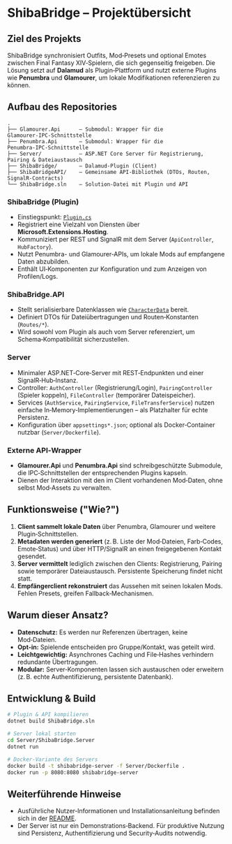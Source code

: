 # ShibaBridge – Projektübersicht

## Ziel des Projekts
ShibaBridge synchronisiert Outfits, Mod‑Presets und optional Emotes zwischen Final Fantasy XIV‑Spielern, die sich gegenseitig freigeben. Die Lösung setzt auf **Dalamud** als Plugin‑Plattform und nutzt externe Plugins wie **Penumbra** und **Glamourer**, um lokale Modifikationen referenzieren zu können.

## Aufbau des Repositories
```
.
├── Glamourer.Api      – Submodul: Wrapper für die Glamourer‑IPC‑Schnittstelle
├── Penumbra.Api       – Submodul: Wrapper für die Penumbra‑IPC‑Schnittstelle
├── Server/            – ASP.NET Core Server für Registrierung, Pairing & Dateiaustausch
├── ShibaBridge/       – Dalamud‑Plugin (Client)
├── ShibaBridgeAPI/    – Gemeinsame API‑Bibliothek (DTOs, Routen, SignalR‑Contracts)
└── ShibaBridge.sln    – Solution-Datei mit Plugin und API
```

### ShibaBridge (Plugin)
* Einstiegspunkt: [`Plugin.cs`](../ShibaBridge/Plugin.cs)
* Registriert eine Vielzahl von Diensten über **Microsoft.Extensions.Hosting**.
* Kommuniziert per REST und SignalR mit dem Server (`ApiController`, `HubFactory`).
* Nutzt Penumbra- und Glamourer‑APIs, um lokale Mods auf empfangene Daten abzubilden.
* Enthält UI‑Komponenten zur Konfiguration und zum Anzeigen von Profilen/Logs.

### ShibaBridge.API
* Stellt serialisierbare Datenklassen wie [`CharacterData`](../ShibaBridgeAPI/ShibaBridge.API/Data/CharacterData.cs) bereit.
* Definiert DTOs für Dateiübertragungen und Routen‑Konstanten (`Routes/*`).
* Wird sowohl vom Plugin als auch vom Server referenziert, um Schema‑Kompatibilität sicherzustellen.

### Server
* Minimaler ASP.NET‑Core‑Server mit REST‑Endpunkten und einer SignalR‑Hub‑Instanz.
* Controller: `AuthController` (Registrierung/Login), `PairingController` (Spieler koppeln), `FileController` (temporärer Dateispeicher).
* Services (`AuthService`, `PairingService`, `FileTransferService`) nutzen einfache In‑Memory‑Implementierungen – als Platzhalter für echte Persistenz.
* Konfiguration über `appsettings*.json`; optional als Docker‑Container nutzbar (`Server/Dockerfile`).

### Externe API‑Wrapper
* **Glamourer.Api** und **Penumbra.Api** sind schreibgeschützte Submodule, die IPC‑Schnittstellen der entsprechenden Plugins kapseln.
* Dienen der Interaktion mit den im Client vorhandenen Mod‑Daten, ohne selbst Mod‑Assets zu verwalten.

## Funktionsweise ("Wie?")
1. **Client sammelt lokale Daten** über Penumbra, Glamourer und weitere Plugin‑Schnittstellen.
2. **Metadaten werden generiert** (z. B. Liste der Mod‑Dateien, Farb‑Codes, Emote‑Status) und über HTTP/SignalR an einen freigegebenen Kontakt gesendet.
3. **Server vermittelt** lediglich zwischen den Clients: Registrierung, Pairing sowie temporärer Dateiaustausch. Persistente Speicherung findet nicht statt.
4. **Empfängerclient rekonstruiert** das Aussehen mit seinen lokalen Mods. Fehlen Presets, greifen Fallback‑Mechanismen.

## Warum dieser Ansatz?
* **Datenschutz:** Es werden nur Referenzen übertragen, keine Mod‑Dateien.
* **Opt‑in:** Spielende entscheiden pro Gruppe/Kontakt, was geteilt wird.
* **Leichtgewichtig:** Asynchrones Caching und File‑Hashes verhindern redundante Übertragungen.
* **Modular:** Server‑Komponenten lassen sich austauschen oder erweitern (z. B. echte Authentifizierung, persistente Datenbank).

## Entwicklung & Build
```bash
# Plugin & API kompilieren
dotnet build ShibaBridge.sln

# Server lokal starten
cd Server/ShibaBridge.Server
dotnet run

# Docker‑Variante des Servers
docker build -t shibabridge-server -f Server/Dockerfile .
docker run -p 8080:8080 shibabridge-server
```

## Weiterführende Hinweise
* Ausführliche Nutzer‑Informationen und Installationsanleitung befinden sich in der [README](../README.md).
* Der Server ist nur ein Demonstrations‑Backend. Für produktive Nutzung sind Persistenz, Authentifizierung und Security‑Audits notwendig.
